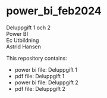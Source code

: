 # power_bi_feb2024

Deluppgift 1 och 2 <br>
Power BI <br>
Ec Utbildning <br>
Astrid Hansen <br>

This repository contains:
- power bi file: Deluppgift 1
- pdf file: Deluppgift 1
- power bi file: Deluppgift 2
- pdf file: Deluppgift 2
